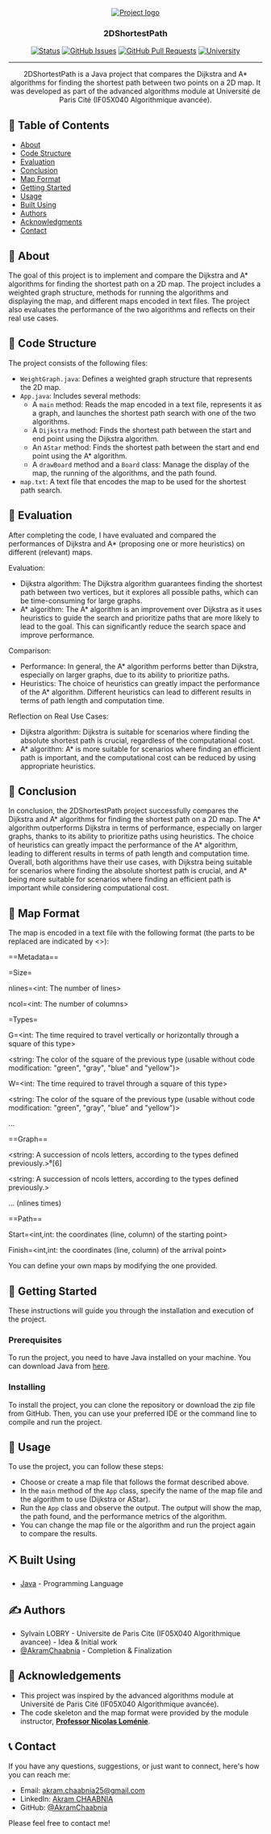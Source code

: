<p align="center">
  <a href="" rel="noopener">
 <img src="" alt="Project logo"></a>
</p>
<h3 align="center">2DShortestPath</h3>

<div align="center">

[![Status](https://img.shields.io/badge/status-active-success.svg)]()
[![GitHub Issues](https://img.shields.io/github/issues/AkramChaabnia/2DShortestPath.svg)](https://github.com/AkramChaabnia/2DShortestPath/issues)
[![GitHub Pull Requests](https://img.shields.io/github/issues-pr/AkramChaabnia/2DShortestPath.svg)](https://github.com/AkramChaabnia/2DShortestPath/pulls)
[![University](https://img.shields.io/badge/University-Paris%20Cité%20Université-%23A6192E)](https://u-paris.fr)

</div>

---

<p align="center"> 2DShortestPath is a Java project that compares the Dijkstra and A* algorithms for finding the shortest path between two points on a 2D map. It was developed as part of the advanced algorithms module at Université de Paris Cité (IF05X040 Algorithmique avancée).
    <br> 
</p>

## 📝 Table of Contents

- [About](#about)
- [Code Structure](#code_structure)
- [Evaluation](#evaluation)
- [Conclusion](#conclusion)
- [Map Format](#map_format)
- [Getting Started](#getting_started)
- [Usage](#usage)
- [Built Using](#built_using)
- [Authors](#authors)
- [Acknowledgments](#acknowledgement)
- [Contact](#contact)

## 🧐 About <a name = "about"></a>

The goal of this project is to implement and compare the Dijkstra and A\* algorithms for finding the shortest path on a 2D map. The project includes a weighted graph structure, methods for running the algorithms and displaying the map, and different maps encoded in text files. The project also evaluates the performance of the two algorithms and reflects on their real use cases.

## 🚀 Code Structure <a name = "code_structure"></a>

The project consists of the following files:

- `WeightGraph.java`: Defines a weighted graph structure that represents the 2D map.
- `App.java`: Includes several methods:
  - A `main` method: Reads the map encoded in a text file, represents it as a graph, and launches the shortest path search with one of the two algorithms.
  - A `Dijkstra` method: Finds the shortest path between the start and end point using the Dijkstra algorithm.
  - An `AStar` method: Finds the shortest path between the start and end point using the A\* algorithm.
  - A `drawBoard` method and a `Board` class: Manage the display of the map, the running of the algorithms, and the path found.
- `map.txt`: A text file that encodes the map to be used for the shortest path search.

## 🎈 Evaluation <a name="evaluation"></a>

After completing the code, I have evaluated and compared the performances of Dijkstra and A\* (proposing one or more heuristics) on different (relevant) maps.

Evaluation:

- Dijkstra algorithm: The Dijkstra algorithm guarantees finding the shortest path between two vertices, but it explores all possible paths, which can be time-consuming for large graphs.
- A* algorithm: The A* algorithm is an improvement over Dijkstra as it uses heuristics to guide the search and prioritize paths that are more likely to lead to the goal. This can significantly reduce the search space and improve performance.

Comparison:

- Performance: In general, the A\* algorithm performs better than Dijkstra, especially on larger graphs, due to its ability to prioritize paths.
- Heuristics: The choice of heuristics can greatly impact the performance of the A\* algorithm. Different heuristics can lead to different results in terms of path length and computation time.

Reflection on Real Use Cases:

- Dijkstra algorithm: Dijkstra is suitable for scenarios where finding the absolute shortest path is crucial, regardless of the computational cost.
- A* algorithm: A* is more suitable for scenarios where finding an efficient path is important, and the computational cost can be reduced by using appropriate heuristics.

## 📄 Conclusion <a name="conclusion"></a>

In conclusion, the 2DShortestPath project successfully compares the Dijkstra and A* algorithms for finding the shortest path on a 2D map. The A* algorithm outperforms Dijkstra in terms of performance, especially on larger graphs, thanks to its ability to prioritize paths using heuristics. The choice of heuristics can greatly impact the performance of the A* algorithm, leading to different results in terms of path length and computation time. Overall, both algorithms have their use cases, with Dijkstra being suitable for scenarios where finding the absolute shortest path is crucial, and A* being more suitable for scenarios where finding an efficient path is important while considering computational cost.

## 📄 Map Format <a name="map_format"></a>

The map is encoded in a text file with the following format (the parts to be replaced are indicated by <>):

==Metadata==

=Size=

nlines=<int: The number of lines>

ncol=<int: The number of columns>

=Types=

G=<int: The time required to travel vertically or horizontally through a square of this type>

<string: The color of the square of the previous type (usable without code modification: "green", "gray", "blue" and "yellow")>

W=<int: The time required to travel through a square of this type>

<string: The color of the square of the previous type (usable without code modification: "green", "gray", "blue" and "yellow")>

...

==Graph==

<string: A succession of ncols letters, according to the types defined previously.>⁶[6]

<string: A succession of ncols letters, according to the types defined previously.>

... (nlines times)

==Path==

Start=<int,int: the coordinates (line, column) of the starting point>

Finish=<int,int: the coordinates (line, column) of the arrival point>

You can define your own maps by modifying the one provided.

## 🏁 Getting Started <a name = "getting_started"></a>

These instructions will guide you through the installation and execution of the project.

### Prerequisites

To run the project, you need to have Java installed on your machine. You can download Java from [here](https://www.java.com/en/download/).

### Installing

To install the project, you can clone the repository or download the zip file from GitHub. Then, you can use your preferred IDE or the command line to compile and run the project.

## 🎈 Usage <a name="usage"></a>

To use the project, you can follow these steps:

- Choose or create a map file that follows the format described above.
- In the `main` method of the `App` class, specify the name of the map file and the algorithm to use (Dijkstra or AStar).
- Run the `App` class and observe the output. The output will show the map, the path found, and the performance metrics of the algorithm.
- You can change the map file or the algorithm and run the project again to compare the results.

## ⛏️ Built Using <a name = "built_using"></a>

- [Java](https://www.java.com/) - Programming Language

## ✍️ Authors <a name = "authors"></a>

- Sylvain LOBRY - Universite de Paris Cite (IF05X040 Algorithmique avancee) - Idea & Initial work
- [@AkramChaabnia](https://github.com/AkramChaabnia) - Completion & Finalization

## 🎉 Acknowledgements <a name = "acknowledgement"></a>

- This project was inspired by the advanced algorithms module at Université de Paris Cité (IF05X040 Algorithmique avancée).
- The code skeleton and the map format were provided by the module instructor, <u><b>Professor Nicolas Loménie</b></u>.

## 📞 Contact <a name = "contact"></a>

If you have any questions, suggestions, or just want to connect, here's how you can reach me:

- Email: akram.chaabnia25@gmail.com
- LinkedIn: [Akram CHAABNIA](https://www.linkedin.com/in/akram-chaabnia-43b7941b0/)
- GitHub: [@AkramChaabnia](https://github.com/AkramChaabnia)

Please feel free to contact me!

